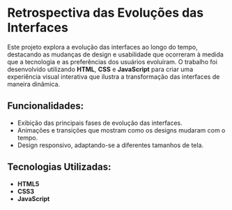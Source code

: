 # Retrospectiva das Evoluções das Interfaces

Este projeto explora a evolução das interfaces ao longo do tempo, destacando as mudanças de design e usabilidade que ocorreram à medida que a tecnologia e as preferências dos usuários evoluíram. O trabalho foi desenvolvido utilizando **HTML**, **CSS** e **JavaScript** para criar uma experiência visual interativa que ilustra a transformação das interfaces de maneira dinâmica.

## Funcionalidades:
- Exibição das principais fases de evolução das interfaces.
- Animações e transições que mostram como os designs mudaram com o tempo.
- Design responsivo, adaptando-se a diferentes tamanhos de tela.

## Tecnologias Utilizadas:
- **HTML5**
- **CSS3**
- **JavaScript**
